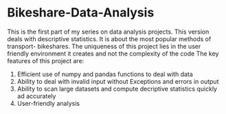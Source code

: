 # Bikeshare-Data-Analysis
This is the first part of my series on data analysis projects. This version deals with descriptive statistics. It is about the most popular  methods of transport- bikeshares. The uniqueness  of this project lies in the user friendly environment it creates and not the complexity of the code
The key features of this project are:
1) Efficient use of numpy and pandas functions to deal with data
2) Ability to deal with invalid input without Exceptions and errors in output
3) Ability to scan large datasets and compute decriptive statistics quickly ad accurately
4) User-friendly analysis
